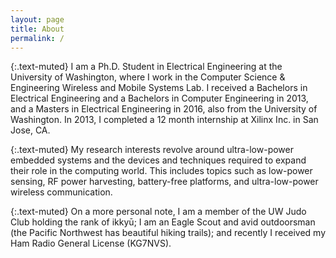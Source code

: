 ```yaml
---
layout: page
title: About
permalink: /
---
```


{:.text-muted}
I am a Ph.D. Student in Electrical Engineering at the University of Washington,
where I work in the Computer Science & Engineering Wireless and Mobile Systems Lab.
I received a Bachelors in Electrical Engineering and a Bachelors in Computer Engineering
in 2013, and a Masters in Electrical Engineering in 2016, also from the University of
Washington. In 2013, I completed a 12 month internship at Xilinx Inc. in San Jose, CA.

{:.text-muted}
My research interests revolve around ultra-low-power embedded systems and the devices and
techniques required to expand their role in the computing world. This includes topics such
as low-power sensing, RF power harvesting, battery-free platforms, and ultra-low-power
wireless communication.

{:.text-muted}
On a more personal note, I am a member of the UW Judo Club holding the rank of ikkyū;
I am an Eagle Scout and avid outdoorsman (the Pacific Northwest has beautiful hiking trails);
and recently I received my Ham Radio General License (KG7NVS).


